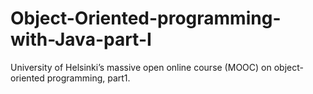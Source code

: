 # Object-Oriented-programming-with-Java-part-I
University of Helsinki’s massive open online course (MOOC) on object-oriented programming, part1.
